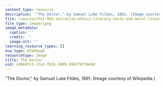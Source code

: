 ```yaml
---
content_type: resource
description: '"The Doctor," by Samuel Luke Fildes, 1891. (Image courtesy of Wikipedia.)'
file: /courses/hst-935-narrative-ethics-literary-texts-and-moral-issues-in-medicine-january-iap-2007/1d660fc527a1fb1b360599b770f30e9d_chp_the_doctor.jpg
file_type: image/jpeg
image_metadata:
  caption: ''
  credit: ''
  image-alt: ''
learning_resource_types: []
ocw_type: OCWImage
resourcetype: Image
title: The Doctor
uid: 1d660fc5-27a1-fb1b-3605-99b770f30e9d
---
```

"The Doctor," by Samuel Luke Fildes, 1891. (Image courtesy of Wikipedia.)

